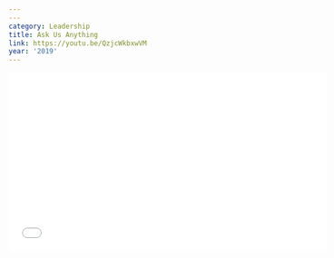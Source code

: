 ```yaml
---
---
category: Leadership
title: Ask Us Anything
link: https://youtu.be/QzjcWkbxwVM
year: '2019'
---
```

<iframe width="560" height="315" src="{{ page.link }}" frameborder="0" allowfullscreen></iframe>

